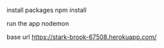 install packages
npm install

run the app
nodemon 

base url
https://stark-brook-67508.herokuapp.com/
